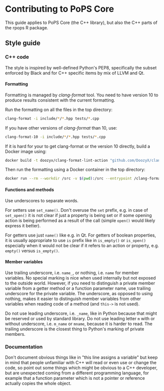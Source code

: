 # Contributing to PoPS Core

This guide applies to PoPS Core (the C++ library), but also the
C++ parts of the rpops R package.

## Style guide

### C++ code

The style is inspired by well-defined Python's PEP8, specifically the
subset enforced by Black and for C++ specific items by mix of LLVM and Qt.

#### Formatting

Formatting is managed by _clang-format_ tool. You need to have version 10
to produce results consistent with the current formatting.

Run the formatting on all the files in the top directory:

```sh
clang-format -i include/*/*.hpp tests/*.cpp
```

If you have other versions of _clang-format_ than 10, use:

```sh
clang-format-10 -i include/*/*.hpp tests/*.cpp
```

If it is hard for your to get clang-format or the version 10 directly,
build a Docker image using:

```sh
docker build -t doozyx/clang-format-lint-action "github.com/DoozyX/clang-format-lint-action"
```

Then run the formatting using a Docker container in the top directory:

<!-- markdownlint-disable line-length -->

```sh
docker run --rm --workdir /src -v $(pwd):/src --entrypoint /clang-format/clang-format10 doozyx/clang-format-lint-action -i include/*/*.hpp tests/*.cpp
```

<!-- markdownlint-enable line-length -->

#### Functions and methods

Use underscores to separate words.

For setters use `set_name()`. Don't overuse the `set` prefix, e.g. in
case of `set_open()` it is not clear if just a property is being set
or if some opening action is being performed as a result of the call
(simple `open()` would likely express it better).

For getters use just `name()` like e.g. in Qt.
For getters of boolean properties, it is usually appropriate to
use `is` prefix like in `is_empty()` or `is_open()` especially
when it would not be clear if it refers to an action or property,
e.g. `empty()` versus `is_empty()`.

#### Member variables

Use trailing underscore, i.e. `name_`, or nothing, i.e. `name` for
member variables. No special marking is nice
when used internally but not exposed to the outside
world. However, if you need to distinguish a private member variable
from a getter method or a function parameter name, use trailing
underscore for the private variable.
The underscore, as opposed to using nothing, makes it easier to
distinguish member variables from other variables when reading code
of a method (and `this->` is not used).

Do not use leading underscore, i.e. `_name`, like in Python because that might
be reserved or used by standard library. Do not use leading letter `m`
with or without underscore, i.e. `m_name` or `mname`, because it is
harder to read.
The trailing underscore is the closest thing to Python's marking of
private members.

### Documentation

Don't document obvious things like in "this line assigns a variable"
but keep in mind that people unfamiliar with C++ will read or even use
or change the code, so point out some things which might be obvious to
a C++ developer, but are unexpected coming from a different programming
language, for example that a function parameter which is not a pointer
or reference actually copies the whole object.
